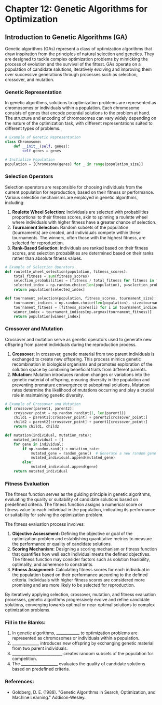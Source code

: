 # Chapter 12: Genetic Algorithms for Optimization

## Introduction to Genetic Algorithms (GA)

Genetic algorithms (GAs) represent a class of optimization algorithms that draw inspiration from the principles of natural selection and genetics. They are designed to tackle complex optimization problems by mimicking the process of evolution and the survival of the fittest. GAs operate on a population of candidate solutions, iteratively evolving and improving them over successive generations through processes such as selection, crossover, and mutation.

### Genetic Representation

In genetic algorithms, solutions to optimization problems are represented as chromosomes or individuals within a population. Each chromosome consists of genes that encode potential solutions to the problem at hand. The structure and encoding of chromosomes can vary widely depending on the nature of the optimization task, with different representations suited to different types of problems.

```python
# Example of Genetic Representation
class Chromosome:
    def __init__(self, genes):
        self.genes = genes

# Initialize Population
population = [Chromosome(genes) for _ in range(population_size)]
```

### Selection Operators

Selection operators are responsible for choosing individuals from the current population for reproduction, based on their fitness or performance. Various selection mechanisms are employed in genetic algorithms, including:

1. **Roulette Wheel Selection:** Individuals are selected with probabilities proportional to their fitness scores, akin to spinning a roulette wheel where individuals with higher fitness have a greater chance of selection.
2. **Tournament Selection:** Random subsets of the population (tournaments) are created, and individuals compete within these tournaments. The winners, often those with the highest fitness, are selected for reproduction.
3. **Rank-Based Selection:** Individuals are ranked based on their fitness scores, and selection probabilities are determined based on their ranks rather than absolute fitness values.

```python
# Example of Selection Operators
def roulette_wheel_selection(population, fitness_scores):
    total_fitness = sum(fitness_scores)
    selection_probabilities = [fitness / total_fitness for fitness in fitness_scores]
    selected_index = np.random.choice(len(population), p=selection_probabilities)
    return population[selected_index]

def tournament_selection(population, fitness_scores, tournament_size):
    tournament_indices = np.random.choice(len(population), size=tournament_size, replace=False)
    tournament_fitness = [fitness_scores[i] for i in tournament_indices]
    winner_index = tournament_indices[np.argmax(tournament_fitness)]
    return population[winner_index]
```

### Crossover and Mutation

Crossover and mutation serve as genetic operators used to generate new offspring from parent individuals during the reproduction process.

1. **Crossover:** In crossover, genetic material from two parent individuals is exchanged to create new offspring. This process mimics genetic recombination in biological organisms and promotes exploration of the solution space by combining beneficial traits from different parents.
2. **Mutation:** Mutation introduces random changes or variations into the genetic material of offspring, ensuring diversity in the population and preventing premature convergence to suboptimal solutions. Mutation rates determine the likelihood of mutations occurring and play a crucial role in maintaining genetic diversity.

```python
# Example of Crossover and Mutation
def crossover(parent1, parent2):
    crossover_point = np.random.randint(1, len(parent1))
    child1 = parent1[:crossover_point] + parent2[crossover_point:]
    child2 = parent2[:crossover_point] + parent1[crossover_point:]
    return child1, child2

def mutation(individual, mutation_rate):
    mutated_individual = []
    for gene in individual:
        if np.random.rand() < mutation_rate:
            mutated_gene = random_gene()  # Generate a new random gene
            mutated_individual.append(mutated_gene)
        else:
            mutated_individual.append(gene)
    return mutated_individual
```

### Fitness Evaluation

The fitness function serves as the guiding principle in genetic algorithms, evaluating the quality or suitability of candidate solutions based on predefined criteria. The fitness function assigns a numerical score or fitness value to each individual in the population, indicating its performance or suitability for solving the optimization problem.

The fitness evaluation process involves:

1. **Objective Assessment:** Defining the objective or goal of the optimization problem and establishing quantitative metrics to measure the performance or quality of candidate solutions.
2. **Scoring Mechanism:** Designing a scoring mechanism or fitness function that quantifies how well each individual meets the defined objectives. The fitness function may consider factors such as solution feasibility, optimality, and adherence to constraints.
3. **Fitness Assignment:** Calculating fitness scores for each individual in the population based on their performance according to the defined criteria. Individuals with higher fitness scores are considered more promising and are more likely to be selected for reproduction.

By iteratively applying selection, crossover, mutation, and fitness evaluation processes, genetic algorithms progressively evolve and refine candidate solutions, converging towards optimal or near-optimal solutions to complex optimization problems.

### Fill in the Blanks:
1. In genetic algorithms, ____________ to optimization problems are represented as chromosomes or individuals within a population.
2. ______________ introduces new offspring by exchanging genetic material from two parent individuals.
3. __________________________ creates random subsets of the population for competition.
4. The ___________________ evaluates the quality of candidate solutions based on predefined criteria.

### References:
- Goldberg, D. E. (1989). "Genetic Algorithms in Search, Optimization, and Machine Learning." Addison-Wesley.
